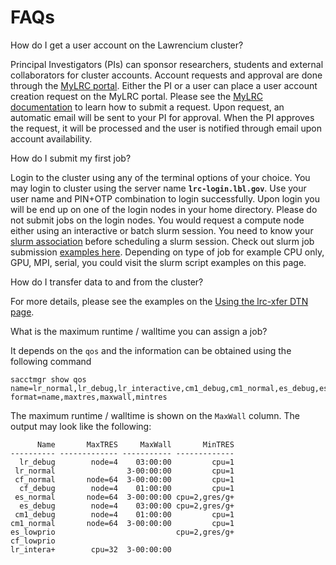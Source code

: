 # FAQs

How do I get a user account on the Lawrencium cluster?

Principal Investigators (PIs) can sponsor researchers, students and external collaborators for cluster accounts. Account requests and approval are done through the [MyLRC portal](https://mylrc.lbl.gov/). Either the PI or a user can place a user account creation request on the MyLRC portal. Please see the [MyLRC documentation](https://it.lbl.gov/service/scienceit/high-performance-computing/mylrc-lawrencium-account-management-system/) to learn how to submit a request. Upon request, an automatic email will be sent to your PI for approval. When the PI approves the request, it will be processed and the user is notified through email upon account availability.

How do I submit my first job?

Login to the cluster using any of the terminal options of your choice. You may login to cluster using the server name **`lrc-login.lbl.gov`**. Use your user name and PIN+OTP combination to login successfully. Upon login you will be end up on one of the login nodes in your home directory. Please do not submit jobs on the login nodes. You would request a compute node either using an interactive or batch slurm session. You need to know your [slurm association](../running/slurm-overview/#slurm-association) before scheduling a slurm session. Check out slurm job submission [examples here](../running/script-examples/). Depending on type of job for example CPU only, GPU, MPI, serial, you could visit the slurm script examples on this page.

How do I transfer data to and from the cluster?

For more details, please see the examples on the [Using the lrc-xfer DTN page](../data-transfer-node/).

What is the maximum runtime / walltime you can assign a job?

It depends on the `qos` and the information can be obtained using the following command

```
sacctmgr show qos name=lr_normal,lr_debug,lr_interactive,cm1_debug,cm1_normal,es_debug,es_normal,cf_debug,cf_normal,es_lowprio,cf_lowprio format=name,maxtres,maxwall,mintres
```

The maximum runtime / walltime is shown on the `MaxWall` column. The output may look like the following:

```
      Name       MaxTRES     MaxWall       MinTRES 
---------- ------------- ----------- ------------- 
  lr_debug        node=4    03:00:00         cpu=1 
 lr_normal                3-00:00:00         cpu=1 
 cf_normal       node=64  3-00:00:00         cpu=1 
  cf_debug        node=4    01:00:00         cpu=1 
 es_normal       node=64  3-00:00:00 cpu=2,gres/g+ 
  es_debug        node=4    03:00:00 cpu=2,gres/g+ 
 cm1_debug        node=4    01:00:00         cpu=1 
cm1_normal       node=64  3-00:00:00         cpu=1 
es_lowprio                           cpu=2,gres/g+ 
cf_lowprio                                         
lr_intera+        cpu=32  3-00:00:00
```
